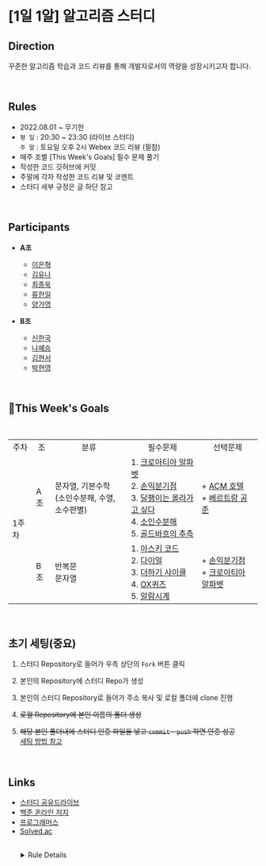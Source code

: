# [1일 1알] 알고리즘 스터디
## Direction
꾸준한 알고리즘 학습과 코드 리뷰를 통해 개발자로서의 역량을 성장시키고자 합니다.

</br>

## Rules
- 2022.08.01 ~ 무기한
-  `평 일` : 20:30 ~ 23:30 (라이브 스터디)</br> 
    `주 말` : 토요일 오후 2시 Webex 코드 리뷰 (필참)
- 매주 조별 [This Week's Goals] 필수 문제 풀기
- 작성한 코드 깃허브에 커밋
- 주말에 각자 작성한 코드 리뷰 및 코멘트
- 스터디 세부 규정은 글 하단 참고

</br>

## Participants
- **A조**
    - [이은혁](https://github.com/itmakesmesoft)</br>
    - [김유나](https://github.com/yuna872)</br>
    - [최종욱]()</br>
    - [류한일]()</br>
    - [양가영]()</br>

- **B조**
    - [신한국](https://github.com/dlfnek)</br>
    - [나혜승](https://github.com/HyeseungNA)</br>
    - [김현서]()</br>
    - [박현영]()</br>
</br>


## :high_brightness:This Week's Goals 
</br>

<table>
    <tr style="text-align:center !important;">
        <td>주차</td>
        <td>조</td>
        <td>분류</td>
        <td>필수문제</td>
        <td>선택문제</td>
    <tr>
        <td rowspan='2'>1주차</td>
        <td>A조</td>
        <td>문자열, 기본수학</br> (소인수분해, 수열, 소수판별) </td>
        <td>
        1. <a href="https://www.acmicpc.net/problem/2941">크로아티아 알파벳</a><br/> 
        2. <a href="https://www.acmicpc.net/problem/1712">손익분기점</a><br/>
        3. <a href="https://www.acmicpc.net/problem/2869">달팽이는 올라가고 싶다</a><br/> 
        4. <a href="https://www.acmicpc.net/problem/11653">소인수분해</a><br/> 
        5. <a href="https://www.acmicpc.net/problem/9020">골드바흐의 추측</a>
        </td>
        <td>
        + <a href="https://www.acmicpc.net/problem/10250">ACM 호텔</a></br>
        + <a href="https://www.acmicpc.net/problem/4948">베르트랑 공준</a>
        </td>
    </tr>
    <tr>
        <td>B조</td>
        <td>반복문</br>문자열</td>
        <td>
        1. <a href="https://www.acmicpc.net/problem/11654">아스키 코드</a><br/> 
        2. <a href="https://www.acmicpc.net/problem/5622">다이얼</a><br/> 
        3. <a href="https://www.acmicpc.net/problem/1110">더하기 사이클</a></br>
        4. <a href="https://www.acmicpc.net/problem/8958">OX퀴즈</a></br>
        5. <a href="https://www.acmicpc.net/problem/2884">알람시계</a>
        </td>
        <td>
        + <a href="https://www.acmicpc.net/problem/1712">손익분기점</a></br>
        + <a href="https://www.acmicpc.net/problem/2941">크로아티아 알파벳</a>
        </td>
    </tr>
</table>

</br>


## 초기 세팅(중요)
1. 스터디 Repository로 들어가 우측 상단의 `Fork` 버튼 클릭

2. 본인의 Repository에 스터디 Repo가 생성

3. 본인의 스터디 Repository로 들어가 주소 복사 및 로컬 폴더에 clone 진행 

4. ~~로컬 Repository에 본인 이름의 폴더 생성~~

5. ~~해당 본인 폴더내에 스터디 인증 파일을 넣고 `commit` - `push` 하면 인증 성공~~</br>
[세팅 방법 참고](https://waytocse.tistory.com/57)


</br>

## Links

- [스터디 공유드라이브](https://drive.google.com/drive/folders/1mL6Mk0UTp6gN1Bbn0btMbsI6qtlNgJW-)
- [백준 온라인 저지](https://www.acmicpc.net/step)
- [프로그래머스](https://school.programmers.co.kr/learn/challenges)
- [Solved.ac](https://solved.ac/problems/level)

</br>

<details style="margin-left : 25px !important;">
    <summary>Rule Details</summary>
    <div markdown="1">
        <table>
            <tr style="text-align: center !important; font-weight: bold !important;">
              <td>규정</td><td>내용</td>
            </tr>
            <tr>
                <td>라이브 스터디 무단 결석</br>(부득이한 사정으로 참석 불가능한 경우</br>당일 오후 6시 까지 미리 공지)</td><td>경고 1회</td>
            </tr>
            <tr>
                <td>코드리뷰 무단 결석</br>(부득이한 사정으로 참석 불가능한 경우</br>전일 오후 6시 까지 미리 공지)</td><td>경고 1회 및 벌칙 코드 작성</td>
            </tr>
            <tr>
                <td colspan= '2'> - 지각 2회 시 1회 경고</br> - 경고 3회 누적 시 퇴출</br> - 매월 1일 경고 리셋</td>
            </tr>
        </table>
    </div>
</details>
</br>
